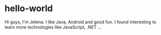 # hello-world
Hi guys,
I'm Jelena. I like Java, Android and good fun.
I found interesting to learn more technologies like JavaScript, .NET ...
